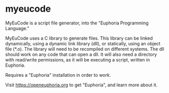 # myeucode

MyEuCode is a script file generator, into the "Euphoria Programming Language."

MyEuCode uses a C library to generate files.  This library can be linked dynamically, using a dynamic link library (dll), or statically, using an object file (*.o).  The library will need to be recompiled on different systems.  The dll should work on any code that can open a dll.  It will also need a directory with read/write permissions, as it will be executing a script, written in Euphoria.

Requires a "Euphoria" installation in order to work.

Visit https://openeuphoria.org to get "Euphoria", and learn more about it.
